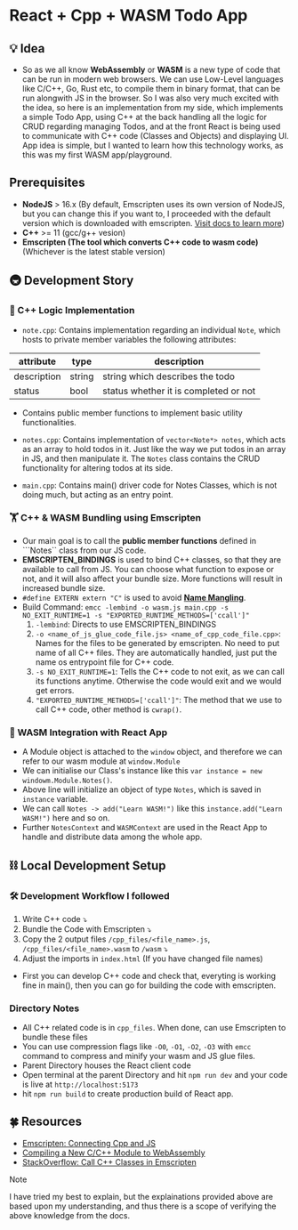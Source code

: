 # React + Cpp + WASM Todo App

## 💡 Idea

* So as we all know __WebAssembly__ or __WASM__ is a new type of code that can be run in modern web browsers. We can use Low-Level languages like C/C++, Go, Rust etc, to compile them in binary format, that can be run alongwith JS in the browser. So I was also very much excited with the idea, so here is an implementation from my side, which implements a simple Todo App, using C++ at the back handling all the logic for CRUD regarding managing Todos, and at the front React is being used to communicate with C++ code (Classes and Objects) and displaying UI. App idea is simple, but I wanted to learn how this technology works, as this was my first WASM app/playground.

## Prerequisites

* __NodeJS__ > 16.x (By default, Emscripten uses its own version of NodeJS, but you can change this if you want to, I proceeded with the default version which is downloaded with emscripten. [Visit docs to learn more](https://emscripten.org/docs/getting_started/downloads.html#installation-instructions-using-the-emsdk-recommended))
* __C++__ >= 11 (gcc/g++ vesion)
* __Emscripten (The tool which converts C++ code to wasm code)__ (Whichever is the latest stable version)

## 🚇 Development Story

### 👔 C++ Logic Implementation

* ```note.cpp```: Contains implementation regarding an individual ```Note```, which hosts to private member variables the following attributes:

| attribute   | type   | description |
|-------------|--------|-------------|
| description | string | string which describes the todo |
| status      | bool   | status whether it is completed or not |

* Contains public member functions to implement basic utility functionalities.

* ```notes.cpp```: Contains implementation of ```vector<Note*> notes```, which acts as an array to hold todos in it. Just like the way we put todos in an array in JS, and then manipulate it. The ```Notes``` class contains the CRUD functionality for altering todos at its side.

* ```main.cpp```: Contains main() driver code for Notes Classes, which is not doing much, but acting as an entry point.

### 🏋️ C++ & WASM Bundling using Emscripten

* Our main goal is to call the __public member functions__ defined in ```Notes`` class from our JS code.
* __EMSCRIPTEN_BINDINGS__ is used to bind C++ classes, so that they are available to call from JS. You can choose what function to expose or not, and it will also affect your bundle size. More functions will result in increased bundle size.
* ```#define EXTERN extern "C"``` is used to avoid [__Name Mangling__](https://www.ibm.com/docs/en/i/7.5?topic=linkage-name-mangling-c-only).
* Build Command: ```emcc -lembind -o wasm.js main.cpp -s NO_EXIT_RUNTIME=1 -s "EXPORTED_RUNTIME_METHODS=['ccall']"```
    1. ```-lembind```: Directs to use EMSCRIPTEN_BINDINGS
    2. ```-o <name_of_js_glue_code_file.js> <name_of_cpp_code_file.cpp>```: Names for the files to be generated by emscripten. No need to put name of all C++ files. They are automatically handled, just put the name os entrypoint file for C++ code.
    3. ```-s NO_EXIT_RUNTIME=1```: Tells the C++ code to not exit, as we can call its functions anytime. Otherwise the code would exit and we would get errors.
    4. ```"EXPORTED_RUNTIME_METHODS=['ccall']"```: The method that we use to call C++ code, other method is ```cwrap()```.

### 🦺 WASM Integration with React App

* A Module object is attached to the ```window``` object, and therefore we can refer to our wasm module at ```window.Module```
* We can initialise our Class's instance like this ```var instance = new windowm.Module.Notes()```.
* Above line will initialize an object of type ```Notes```, which is saved in ```instance``` variable.
* We can call ```Notes -> add("Learn WASM!")``` like this ```instance.add("Learn WASM!")``` here and so on.
* Further ```NotesContext``` and ```WASMContext``` are used in the React App to handle and distribute data among the whole app.

## ⛓️ Local Development Setup

### 🛠️ Development Workflow I followed

1. Write C++ code ⤵
2. Bundle the Code with Emscripten ⤵
3. Copy the 2 output files ```/cpp_files/<file_name>.js```, ```/cpp_files/<file_name>.wasm``` to ```/wasm``` ⤵
4. Adjust the imports in ```index.html``` (If you have changed file names)

* First you can develop C++ code and check that, everyting is working fine in main(), then you can go for building the code with emscripten.

### Directory Notes

* All C++ related code is in ```cpp_files```. When done, can use Emscripten to bundle these files
* You can use compression flags like ```-O0```, ```-O1```, ```-O2```, ```-O3``` with ```emcc``` command to compress and minify your wasm and JS glue files.
* Parent Directory houses the React client code
* Open terminal at the parent Directory and hit ```npm run dev``` and your code is live at ```http://localhost:5173```
* hit ```npm run build``` to create production build of React app.

## 🍀 Resources

* [Emscripten: Connecting Cpp and JS](https://emscripten.org/docs/porting/connecting_cpp_and_javascript/Interacting-with-code.html#interacting-with-code-ccall-cwrap)
* [Compiling a New C/C++ Module to WebAssembly](https://developer.mozilla.org/en-US/docs/WebAssembly/C_to_wasm#creating_html_and_javascript)
* [StackOverflow: Call C++ Classes in Emscripten](https://stackoverflow.com/questions/15865923/interaction-with-c-classes-in-emscripten)

> [!NOTE]
> I have tried my best to explain, but the explainations provided above are based upon my understanding, and thus there is a scope of verifying the above knowledge from the docs.